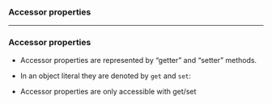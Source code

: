 ### Accessor properties


---------------------

### Accessor properties

* Accessor properties are represented by “getter” and “setter” methods. 
* In an object literal they are denoted by `get` and `set`:

* Accessor properties are only accessible with get/set
